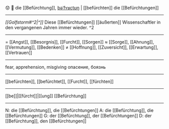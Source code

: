 😟 🔴 die [[Befürchtung]], [bəˈfʏʁçtʊŋ](https://youglish.com/pronounce/Befürchtung/german) | [[befürchten]]
die [[Befürchtungen]]

---
*[[Golfstorm#^2|^]]* Diese [[Befürchtungen]] [[äußerten]] Wissenschaftler in den vergangenen Jahren immer wieder. ^2

---
= [[Angst]], [[Besorgnis]], [[Furcht]], [[Sorgen]]
≈ [[Sorge]], [[Ahnung]], [[Vermutung]], [[Bedenken]]
≠ [[Hoffnung]], [[Zuversicht]], [[Erwartung]], [[Vertrauen]]

---
fear, apprehension, misgiving
опасение, боязнь

---
[[befürchten]], [[befürchtet]], [[Furcht]], [[fürchten]]

---
[[be]]|[[fürcht]]|[[ung]]
[[Befürchtung]]


---
N: die [[Befürchtung]], die [[Befürchtungen]]
A: die [[Befürchtung]], die [[Befürchtungen]]
G: der [[Befürchtung]], der [[Befürchtungen]]
D: der [[Befürchtung]], den [[Befürchtungen]]
